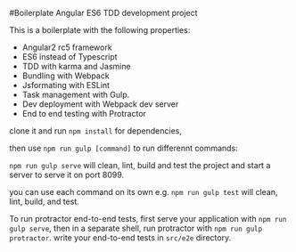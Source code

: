 #Boilerplate Angular ES6 TDD development project


This is a boilerplate with the following properties:

- Angular2 rc5 framework
- ES6 instead of Typescript 
- TDD with karma and Jasmine
- Bundling with Webpack
- Jsformating with ESLint
- Task management with Gulp.
- Dev deployment with Webpack dev server
- End to end testing with Protractor

clone it and run `npm install` for dependencies,

then use `npm run gulp [command]` to run differennt commands:

`npm run gulp serve` will clean, lint, build and test the project and start
a server to serve it on port 8099.

you can use each command on its own
e.g. `npm run gulp test` will clean, lint, build, and test.

To run protractor end-to-end tests, first serve your application with
`npm run gulp serve`, then in a separate shell, run protractor with
`npm run gulp protractor`. write your end-to-end tests in `src/e2e` 
directory.


